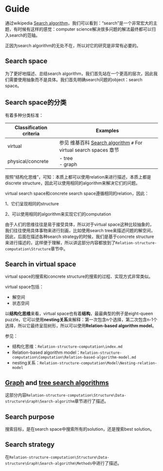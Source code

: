 # Guide

通过wikipedia [Search algorithm](https://en.wikipedia.org/wiki/Search_algorithm)，我们可以看到：“search”是一个非常宏大的主题，有时候有这样的感觉：computer science解决很多问题的解法最终都可以归入search的范轴。

正因为search algorithm的无处不在，所以对它的研究是非常有必要的。

## Search space

为了更好地描述、总结search algorithm，我们首先站在一个更高的层次，因此我们需要使用抽象而不是具体。我们首先明确search问题的object：search space。

## Search space的分类

有着多种分类标准：

| Classification criteria | Examples                                                     |
| ----------------------- | ------------------------------------------------------------ |
| virtual                 | 参见 维基百科 [Search algorithm](https://en.wikipedia.org/wiki/Search_algorithm) `#` For virtual search spaces 章节 |
| physical/concrete       | - tree<br>- graph                                            |



按照“结构化思维”，可知：本质上都可以使用relation来进行描述，本质上都是discrete structure，因此可以使用相同的algorithm来解决它们的问题。

virtual search space和concrete search space遵循相同的relation，因此：

1、它们呈现相同的structure

2、可以使用相同的algorithm来实现它们的computation

由于人们的思维往往是易于接受具体，所以对于virtual space这种比较抽象的，我们往往使用具体事物来进行刻画，比如使用search tree来描述问题的解空间，因此，后面在描述各种search strategy的时候，我们是基于concrete structure来进行描述的，这样便于理解，所以讲这部分内容都放到了`Relation-structure-computation\Structure`章节中。



## Search in virtual space 

virtual space的搜索和concrete structure的搜索的过程、实现方式非常类似。

virtual space包括：

- 解空间
- 状态空间

以**结构化思维**来看，virtual space也有着**结构**，最最典型的例子是eight-queen puzzle，它可以使用**nesting关系**来解释：第一次包含n个选择，第二次包含n-1个选择，所以它最终呈现树形，所以可以使用**Relation-based algorithm model**。

参见：

- 结构化思维：`Relation-structure-computation\index.md`
- Relation-based algorithm model：`Relation-structure-computation\Computation\Relation-based-algorithm-model.md`
- nesting关系：`Relation-structure-computation\Model\Nesting-relation-model`

## [Graph](https://en.wikipedia.org/wiki/Graph_traversal) **and** [tree search algorithms](https://en.wikipedia.org/wiki/Tree_traversal)

这部分内容`Relation-structure-computation\Structure\Data-structure\Graph\Search-algorithm`章节进行了描述。



## Search purpose

搜索目标，是在search space中搜索所有的solution，还是搜索best solution。

## Search strategy

在`Relation-structure-computation\Structure\Data-structure\Graph\Search-algorithm\Methods`中进行了描述。




